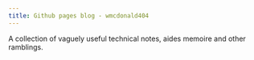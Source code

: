 ```yaml
---
title: Github pages blog - wmcdonald404
---
```


A collection of vaguely useful technical notes, aides memoire and other ramblings.